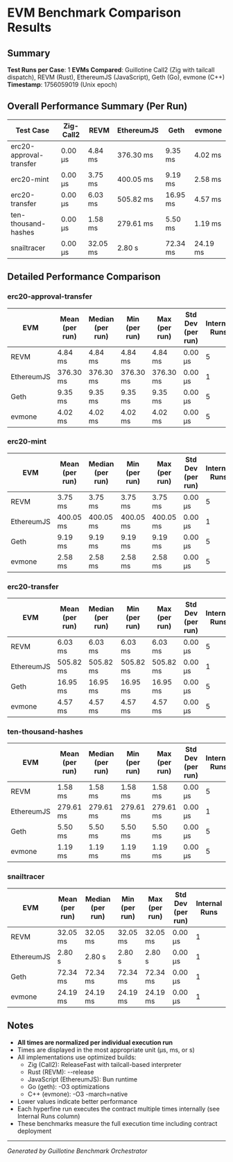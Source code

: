 # EVM Benchmark Comparison Results

## Summary

**Test Runs per Case**: 1
**EVMs Compared**: Guillotine Call2 (Zig with tailcall dispatch), REVM (Rust), EthereumJS (JavaScript), Geth (Go), evmone (C++)
**Timestamp**: 1756059019 (Unix epoch)

## Overall Performance Summary (Per Run)

| Test Case | Zig-Call2 | REVM | EthereumJS | Geth | evmone |
|-----------|-----------|------|------------|------|--------|
| erc20-approval-transfer   | 0.00 μs | 4.84 ms | 376.30 ms | 9.35 ms | 4.02 ms |
| erc20-mint                | 0.00 μs | 3.75 ms | 400.05 ms | 9.19 ms | 2.58 ms |
| erc20-transfer            | 0.00 μs | 6.03 ms | 505.82 ms | 16.95 ms | 4.57 ms |
| ten-thousand-hashes       | 0.00 μs | 1.58 ms | 279.61 ms | 5.50 ms | 1.19 ms |
| snailtracer               | 0.00 μs | 32.05 ms | 2.80 s | 72.34 ms | 24.19 ms |

## Detailed Performance Comparison

### erc20-approval-transfer

| EVM | Mean (per run) | Median (per run) | Min (per run) | Max (per run) | Std Dev (per run) | Internal Runs |
|-----|----------------|------------------|---------------|---------------|-------------------|---------------|
| REVM        | 4.84 ms | 4.84 ms | 4.84 ms | 4.84 ms | 0.00 μs |             5 |
| EthereumJS  | 376.30 ms | 376.30 ms | 376.30 ms | 376.30 ms | 0.00 μs |             1 |
| Geth        | 9.35 ms | 9.35 ms | 9.35 ms | 9.35 ms | 0.00 μs |             5 |
| evmone      | 4.02 ms | 4.02 ms | 4.02 ms | 4.02 ms | 0.00 μs |             5 |

### erc20-mint

| EVM | Mean (per run) | Median (per run) | Min (per run) | Max (per run) | Std Dev (per run) | Internal Runs |
|-----|----------------|------------------|---------------|---------------|-------------------|---------------|
| REVM        | 3.75 ms | 3.75 ms | 3.75 ms | 3.75 ms | 0.00 μs |             5 |
| EthereumJS  | 400.05 ms | 400.05 ms | 400.05 ms | 400.05 ms | 0.00 μs |             1 |
| Geth        | 9.19 ms | 9.19 ms | 9.19 ms | 9.19 ms | 0.00 μs |             5 |
| evmone      | 2.58 ms | 2.58 ms | 2.58 ms | 2.58 ms | 0.00 μs |             5 |

### erc20-transfer

| EVM | Mean (per run) | Median (per run) | Min (per run) | Max (per run) | Std Dev (per run) | Internal Runs |
|-----|----------------|------------------|---------------|---------------|-------------------|---------------|
| REVM        | 6.03 ms | 6.03 ms | 6.03 ms | 6.03 ms | 0.00 μs |             5 |
| EthereumJS  | 505.82 ms | 505.82 ms | 505.82 ms | 505.82 ms | 0.00 μs |             1 |
| Geth        | 16.95 ms | 16.95 ms | 16.95 ms | 16.95 ms | 0.00 μs |             5 |
| evmone      | 4.57 ms | 4.57 ms | 4.57 ms | 4.57 ms | 0.00 μs |             5 |

### ten-thousand-hashes

| EVM | Mean (per run) | Median (per run) | Min (per run) | Max (per run) | Std Dev (per run) | Internal Runs |
|-----|----------------|------------------|---------------|---------------|-------------------|---------------|
| REVM        | 1.58 ms | 1.58 ms | 1.58 ms | 1.58 ms | 0.00 μs |             5 |
| EthereumJS  | 279.61 ms | 279.61 ms | 279.61 ms | 279.61 ms | 0.00 μs |             1 |
| Geth        | 5.50 ms | 5.50 ms | 5.50 ms | 5.50 ms | 0.00 μs |             5 |
| evmone      | 1.19 ms | 1.19 ms | 1.19 ms | 1.19 ms | 0.00 μs |             5 |

### snailtracer

| EVM | Mean (per run) | Median (per run) | Min (per run) | Max (per run) | Std Dev (per run) | Internal Runs |
|-----|----------------|------------------|---------------|---------------|-------------------|---------------|
| REVM        | 32.05 ms | 32.05 ms | 32.05 ms | 32.05 ms | 0.00 μs |             1 |
| EthereumJS  | 2.80 s | 2.80 s | 2.80 s | 2.80 s | 0.00 μs |             1 |
| Geth        | 72.34 ms | 72.34 ms | 72.34 ms | 72.34 ms | 0.00 μs |             1 |
| evmone      | 24.19 ms | 24.19 ms | 24.19 ms | 24.19 ms | 0.00 μs |             1 |


## Notes

- **All times are normalized per individual execution run**
- Times are displayed in the most appropriate unit (μs, ms, or s)
- All implementations use optimized builds:
  - Zig (Call2): ReleaseFast with tailcall-based interpreter
  - Rust (REVM): --release
  - JavaScript (EthereumJS): Bun runtime
  - Go (geth): -O3 optimizations
  - C++ (evmone): -O3 -march=native
- Lower values indicate better performance
- Each hyperfine run executes the contract multiple times internally (see Internal Runs column)
- These benchmarks measure the full execution time including contract deployment

---

*Generated by Guillotine Benchmark Orchestrator*
